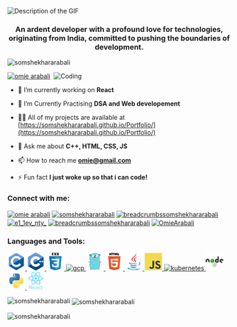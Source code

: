 
![Description of the GIF](https://github.com/SomshekharArabali/image-repo/blob/main/standard%20(1).gif?raw=true)


<h3 align="center">An ardent developer with a profound love for technologies, originating from India, committed to pushing the boundaries of development.</h3>

<p align="left"> <img src="https://komarev.com/ghpvc/?username=somshekhararabali&label=Profile%20views&color=0e75b6&style=flat" alt="somshekhararabali" /> </p>

<img align="right" alt="Coding" width="400" src="https://media.tenor.com/GK8hzRar4Z8AAAAj/glitch-crypto.gif">

<p align="left"> <a href="https://twitter.com/omie arabali" target="blank"><img src="https://img.shields.io/twitter/follow/omie arabali?logo=twitter&style=for-the-badge" alt="omie arabali" /></a> </p>

- 🔭 I’m currently working on **React**

- 🌱 I’m Currently Practising **DSA and Web developement**

- 👨‍💻 All of my projects are available at [https://somshekhararabali.github.io/Portfolio/](https://somshekhararabali.github.io/Portfolio/)

- 💬 Ask me about **C++, HTML, CSS, JS**

- 📫 How to reach me **omie@gmail.com**

- ⚡ Fun fact **I just woke up so that i can code!**

<h3 align="left">Connect with me:</h3>
<p align="left">
<a href="https://twitter.com/omie arabali" target="blank"><img align="center" src="https://raw.githubusercontent.com/rahuldkjain/github-profile-readme-generator/master/src/images/icons/Social/twitter.svg" alt="omie arabali" height="30" width="40" /></a>
<a href="https://linkedin.com/in/somshekhararabali" target="blank"><img align="center" src="https://raw.githubusercontent.com/rahuldkjain/github-profile-readme-generator/master/src/images/icons/Social/linked-in-alt.svg" alt="somshekhararabali" height="30" width="40" /></a>
<a href="https://kaggle.com/breadcrumbssomshekhararabali" target="blank"><img align="center" src="https://raw.githubusercontent.com/rahuldkjain/github-profile-readme-generator/master/src/images/icons/Social/kaggle.svg" alt="breadcrumbssomshekhararabali" height="30" width="40" /></a>
<a href="https://instagram.com/e1_1ev_nty_" target="blank"><img align="center" src="https://raw.githubusercontent.com/rahuldkjain/github-profile-readme-generator/master/src/images/icons/Social/instagram.svg" alt="e1_1ev_nty_" height="30" width="40" /></a>
<a href="https://www.leetcode.com/breadcrumbssomshekhararabali" target="blank"><img align="center" src="https://raw.githubusercontent.com/rahuldkjain/github-profile-readme-generator/master/src/images/icons/Social/leet-code.svg" alt="breadcrumbssomshekhararabali" height="30" width="40" /></a>
<a href="https://discord.gg/OmieArabali" target="blank"><img align="center" src="https://raw.githubusercontent.com/rahuldkjain/github-profile-readme-generator/master/src/images/icons/Social/discord.svg" alt="OmieArabali" height="30" width="40" /></a>
</p>

<h3 align="left">Languages and Tools:</h3>
<p align="left"> <a href="https://www.cprogramming.com/" target="_blank" rel="noreferrer"> <img src="https://raw.githubusercontent.com/devicons/devicon/master/icons/c/c-original.svg" alt="c" width="40" height="40"/> </a> <a href="https://www.w3schools.com/cpp/" target="_blank" rel="noreferrer"> <img src="https://raw.githubusercontent.com/devicons/devicon/master/icons/cplusplus/cplusplus-original.svg" alt="cplusplus" width="40" height="40"/> </a> <a href="https://www.w3schools.com/css/" target="_blank" rel="noreferrer"> <img src="https://raw.githubusercontent.com/devicons/devicon/master/icons/css3/css3-original-wordmark.svg" alt="css3" width="40" height="40"/> </a> <a href="https://cloud.google.com" target="_blank" rel="noreferrer"> <img src="https://www.vectorlogo.zone/logos/google_cloud/google_cloud-icon.svg" alt="gcp" width="40" height="40"/> </a> <a href="https://golang.org" target="_blank" rel="noreferrer"> <img src="https://raw.githubusercontent.com/devicons/devicon/master/icons/go/go-original.svg" alt="go" width="40" height="40"/> </a> <a href="https://www.w3.org/html/" target="_blank" rel="noreferrer"> <img src="https://raw.githubusercontent.com/devicons/devicon/master/icons/html5/html5-original-wordmark.svg" alt="html5" width="40" height="40"/> </a> <a href="https://www.java.com" target="_blank" rel="noreferrer"> <img src="https://raw.githubusercontent.com/devicons/devicon/master/icons/java/java-original.svg" alt="java" width="40" height="40"/> </a> <a href="https://developer.mozilla.org/en-US/docs/Web/JavaScript" target="_blank" rel="noreferrer"> <img src="https://raw.githubusercontent.com/devicons/devicon/master/icons/javascript/javascript-original.svg" alt="javascript" width="40" height="40"/> </a> <a href="https://kubernetes.io" target="_blank" rel="noreferrer"> <img src="https://www.vectorlogo.zone/logos/kubernetes/kubernetes-icon.svg" alt="kubernetes" width="40" height="40"/> </a> <a href="https://nodejs.org" target="_blank" rel="noreferrer"> <img src="https://raw.githubusercontent.com/devicons/devicon/master/icons/nodejs/nodejs-original-wordmark.svg" alt="nodejs" width="40" height="40"/> </a> <a href="https://www.python.org" target="_blank" rel="noreferrer"> <img src="https://raw.githubusercontent.com/devicons/devicon/master/icons/python/python-original.svg" alt="python" width="40" height="40"/> </a> <a href="https://reactjs.org/" target="_blank" rel="noreferrer"> <img src="https://raw.githubusercontent.com/devicons/devicon/master/icons/react/react-original-wordmark.svg" alt="react" width="40" height="40"/> </a> </p>

<p><img align="left" src="https://github-readme-stats.vercel.app/api/top-langs?username=somshekhararabali&show_icons=true&locale=en&layout=compact" alt="somshekhararabali" /></p>

<p>&nbsp;<img align="center" src="https://github-readme-stats.vercel.app/api?username=somshekhararabali&show_icons=true&locale=en" alt="somshekhararabali" /></p>

<p><img align="center" src="https://github-readme-streak-stats.herokuapp.com/?user=somshekhararabali&" alt="somshekhararabali" /></p>
